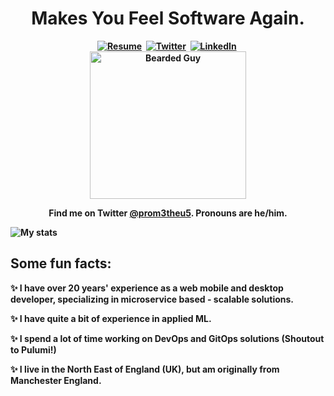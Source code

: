<p>
  <h1 align="center"><b>Makes You Feel Software Again.</h1>
</p>

<p align="center">
<a href="https://prom3theu5.github.io/resume/"><img src="https://img.shields.io/badge/website-000000?style=for-the-badge&logo=About.me&logoColor=white" alt="Resume" /></a>&nbsp;
<a href="https://twitter.com/prom3theu5"><img src="https://img.shields.io/badge/Twitter-1DA1F2?style=for-the-badge&logo=twitter&logoColor=white" alt="Twitter" /></a>&nbsp;
<a href="https://www.linkedin.com/in/davidsekula/"><img src="https://img.shields.io/badge/LinkedIn-0077B5?style=for-the-badge&logo=linkedin&logoColor=white" alt="LinkedIn" /></a>&nbsp;
<br/>

<img alt="Bearded Guy" border="0" height="236" src="https://prom3theu5.github.io/resume/img/me-smaller.jpg" title="Some Bearded Guy" width="250" />
<br/>

<p align="center">Find me on Twitter <a href="http://twitter.com/prom3theu5">@prom3theu5</a>. Pronouns are he/him.</p>

</p>

![My stats](https://github-readme-stats.vercel.app/api?username=prom3theu5&count_private=true&show_icons=true&theme=nightowl)

## Some fun facts:

✨ I have over 20 years' experience as a web mobile and desktop developer, specializing in microservice based - scalable solutions.

✨ I have quite a bit of experience in applied ML.

✨ I spend a lot of time working on DevOps and GitOps solutions (Shoutout to Pulumi!)

✨ I live in the North East of England (UK), but am originally from Manchester England.

